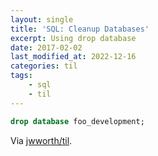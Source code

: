 ```yaml
---
layout: single
title: 'SQL: Cleanup Databases'
excerpt: Using drop database
date: 2017-02-02
last_modified_at: 2022-12-16
categories: til
tags:
    - sql
    - til
---
```


```sql
drop database foo_development;
```

Via [jwworth/til](https://github.com/jwworth/til).
